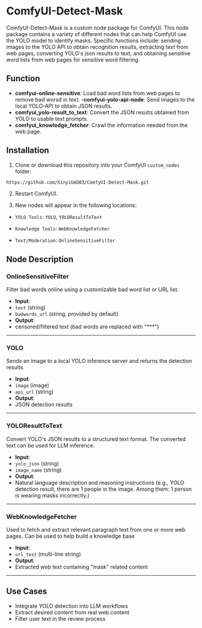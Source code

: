 # ComfyUI-Detect-Mask
ComfyUI-Detect-Mask is a custom node package for ComfyUI. This node package contains a variety of different nodes that can help ComfyUI use the YOLO model to identify masks. Specific functions include: sending images to the YOLO API to obtain recognition results, extracting text from web pages, converting YOLO's json results to text, and obtaining sensitive word lists from web pages for sensitive word filtering.

## Function

- **comfyui-online-sensitive**: Load bad word lists from web pages to remove bad worsd in text.
-**comfyui-yolo-api-node**: Send images to the local YOLO-API to obtain JSON results.
- **comfyui_yolo-result_to_text**: Convert the JSON results obtained from YOLO to usable text prompts.
- **comfyui_knowledge_fetcher**: Crawl the information needed from the web page.

## Installation

1. Clone or download this repository into your ComfyUI `custom_nodes` folder:

```bash
https://github.com/XinyiGAO03/ComfyUI-Detect-Mask.git
```

2. Restart ComfyUI.

3. New nodes will appear in the following locations:

- `YOLO Tools`: `YOLO`, `YOLOResultToText`

- `Knowledge Tools`: `WebKnowledgeFetcher`

- `Text/Moderation`: `OnlineSensitiveFilter`

## Node Description

### OnlineSensitiveFilter

Filter bad words online using a customizable bad word list or URL list.

- **Input**:
- `text` (string)
- `badwords_url` (string, provided by default)
- **Output**:
- censored/filtered text (bad words are replaced with "***")
---

### YOLO

Sends an image to a local YOLO inference server and returns the detection results.

- **Input**:
- `image` (image)
- `api_url` (string)
- **Output**:
- JSON detection results

---

### YOLOResultToText

Convert YOLO's JSON results to a structured text format. The converted text can be used for LLM inference.

- **Input**:
- `yolo_json` (string)
- `image_name` (string)
- **Output**:
- Natural language description and reasoning instructions (e.g., YOLO detection result, there are 1 people in the image.
Among them: 1 person is wearing masks incorrectly.)

---

### WebKnowledgeFetcher

Used to fetch and extract relevant paragraph text from one or more web pages. Can be used to help build a knowledge base

- **Input**:
- `url_text` (multi-line string)
- **Output**:
- Extracted web text containing "mask" related content

---

## Use Cases

- Integrate YOLO detection into LLM workflows
- Extract desired content from real web content
- Filter user text in the review process

